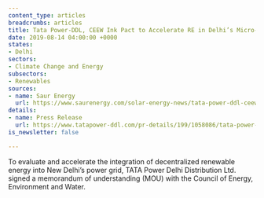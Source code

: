 ```yaml
---
content_type: articles
breadcrumbs: articles
title: Tata Power-DDL, CEEW Ink Pact to Accelerate RE in Delhi’s Micro-Grids
date: 2019-08-14 04:00:00 +0000
states:
- Delhi
sectors:
- Climate Change and Energy
subsectors:
- Renewables
sources:
- name: Saur Energy
  url: https://www.saurenergy.com/solar-energy-news/tata-power-ddl-ceew-ink-pact-to-accelerate-re-in-delhis-micro-grids
details:
- name: Press Release
  url: https://www.tatapower-ddl.com/pr-details/199/1058086/tata-power-ddl-and-ceew-collaborate-to-accelerate-renewable-power-integration-and-micro-grids-in-delhi
is_newsletter: false

---
```

To evaluate and accelerate the integration of decentralized renewable energy into New Delhi’s power grid, TATA Power Delhi Distribution Ltd. signed a memorandum of understanding (MOU) with the Council of Energy, Environment and Water.
